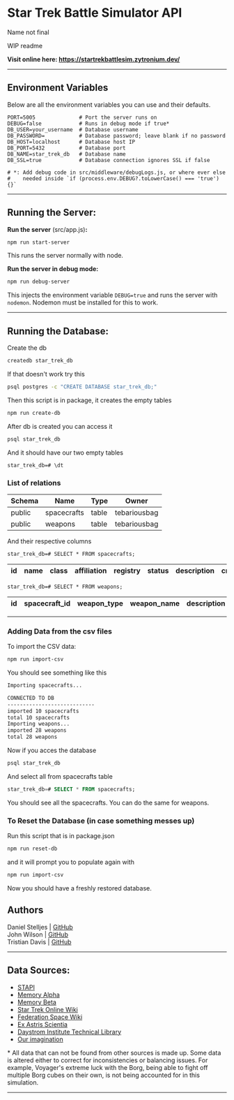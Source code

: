 # Star Trek Battle Simulator API
Name not final

WIP readme

**Visit online here: https://startrekbattlesim.zytronium.dev/**

----

## Environment Variables

Below are all the environment variables you can use and their defaults.

```dotenv
PORT=5005              # Port the server runs on
DEBUG=false            # Runs in debug mode if true*
DB_USER=your_username  # Database username
DB_PASSWORD=           # Database password; leave blank if no password
DB_HOST=localhost      # Database host IP
DB_PORT=5432           # Database port
DB_NAME=star_trek_db   # Database name
DB_SSL=true            # Database connection ignores SSL if false

# *: Add debug code in src/middleware/debugLogs.js, or where ever else
#    needed inside `if (process.env.DEBUG?.toLowerCase() === 'true') {}`
```

----

## Running the Server:

**Run the server** (src/app.js)**:**
```bash
npm run start-server
```
This runs the server normally with node.

**Run the server in debug mode:**
```bash
npm run debug-server
```
This injects the environment variable `DEBUG=true` and runs the server with `nodemon`.
Nodemon must be installed for this to work.

----

## Running the Database:

Create the db
```bash
createdb star_trek_db
```
If that doesn't work try this
```bash
psql postgres -c "CREATE DATABASE star_trek_db;"
```

Then this script is in package, it creates the empty tables
```bash
npm run create-db
```

After db is created you can access it
```bash
psql star_trek_db
```

And it should have our two empty tables

`star_trek_db=# \dt`

### List of relations
| Schema | Name        | Type  | Owner        |
|--------|-------------|-------|--------------|
| public | spacecrafts | table | tebariousbag |
| public | weapons     | table | tebariousbag |

And their respective columns

`star_trek_db=# SELECT * FROM spacecrafts;`

| id | name | class | affiliation | registry | status | description | created_at | updated_at |
|----|------|-------|-------------|----------|--------|-------------|------------|------------|

`star_trek_db=# SELECT * FROM weapons;`

| id | spacecraft_id | weapon_type | weapon_name | description | affiliation | era | created_at | updated_at |
|----|---------------|-------------|-------------|-------------|-------------|-----|------------|------------|

----

### Adding Data from the csv files
To import the CSV data:
```bash
npm run import-csv
```
You should see something like this

```bash
Importing spacecrafts...

CONNECTED TO DB
----------------------------
imported 10 spacecrafts
total 10 spacecrafts
Importing weapons...
imported 28 weapons
total 28 weapons
```

Now if you acces the database
```bash
psql star_trek_db
```
And select all from spacecrafts table
```sql
star_trek_db=# SELECT * FROM spacecrafts;
```
You should see all the spacecrafts. You can do the same for weapons.

### To Reset the Database (in case something messes up)
Run this script that is in package.json
```bash
npm run reset-db
```
and it will prompt you to populate again with
```bash
npm run import-csv
```
Now you should have a freshly restored database.


## Authors

Daniel Stelljes | [GitHub](https://github.com/Zytronium)  
John Wilson     | [GitHub](https://github.com/Paintballskaguy)  
Tristian Davis  | [GitHub](https://github.com/TebariousBag)

----

## Data Sources:

- [STAPI](https://stapi.co/)
- [Memory Alpha](https://memory-alpha.fandom.com/wiki/Portal:Main)
- [Memory Beta](https://memory-beta.fandom.com/wiki/Main_Page)
- [Star Trek Online Wiki](https://stowiki.net/)
- [Federation Space Wiki](https://wiki.fed-space.com/)
- [Ex Astris Scientia](https://www.ex-astris-scientia.org/)
- [Daystrom Institute Technical Library](https://www.ditl.org/)
- [Our imagination](https://www.youtube.com/watch?v=dQw4w9WgXcQ)

\* All data that can not be found from other sources is made up. Some data is
altered either to correct for inconsistencies or balancing issues. For example,
Voyager's extreme luck with the Borg, being able to fight off multiple Borg
cubes on their own, is not being accounted for in this simulation.

----
